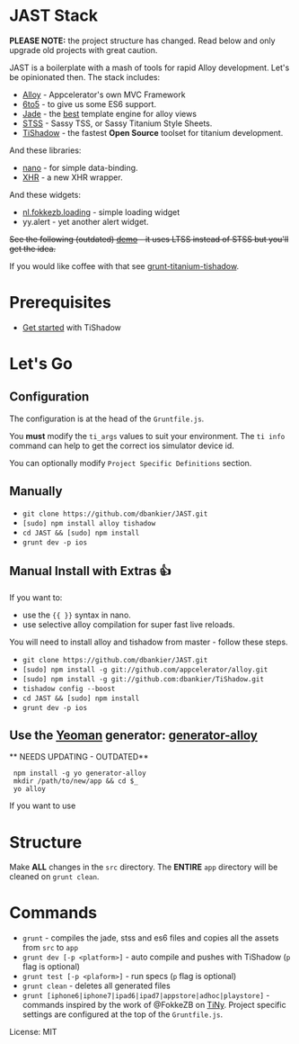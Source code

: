 # JAST Stack

**PLEASE NOTE:** the project structure has changed. Read below and only upgrade old projects with great caution.

JAST is a boilerplate with a  mash of tools for rapid Alloy development. Let's be opinionated then. The stack includes:

 * [Alloy](http://projects.appcelerator.com/alloy/docs/Alloy-bootstrap/index.html) -
   Appcelerator's own MVC Framework
 * [6to5](https://6to5.org/) - to give us some ES6 support.
 * [Jade](http://jade-lang.com/) - the [best](http://www.yydigital.com/blog/2013/7/10/A_Case_For_Jade_With_Alloy) template
   engine for alloy views
 * [STSS](https://github.com/RonaldTreur/STSS) - Sassy TSS, or Sassy Titanium Style Sheets.
 * [TiShadow](http://tishadow.yydigital.com/) - the fastest __Open Source__ toolset
   for titanium development.

And these libraries:
 * [nano](https://github.com/dbankier/nano) - for simple data-binding.
 * [XHR](https://github.com/raulriera/XHR) - a new XHR wrapper.

And these widgets:
 * [nl.fokkezb.loading](https://github.com/FokkeZB/nl.fokkezb.loading) - simple loading widget
 * yy.alert - yet another alert widget.



~~See the following (outdated) [demo](http://www.youtube.com/watch?v=c1u92zT-oA4) - it uses LTSS instead of STSS but you'll get the idea.~~

If you would like coffee with that see [grunt-titanium-tishadow](https://github.com/xissy/grunt-titanium-tishadow).

# Prerequisites

 * [Get started](http://tishadow.yydigital.com/getting%20started) with TiShadow

# Let's Go

## Configuration

The configuration is at the head of the `Gruntfile.js`.

You **must** modify the `ti_args` values to suit your environment.
The `ti info` command can help to get the correct ios simulator device id.

You can optionally modify `Project Specific Definitions` section.

## Manually

 * `git clone https://github.com/dbankier/JAST.git`
 * `[sudo] npm install alloy tishadow`
 * `cd JAST && [sudo] npm install`
 * `grunt dev -p ios`

## Manual Install with Extras :+1:

If you want to:
 * use the `{{ }}` syntax in nano.
 * use selective alloy compilation for super fast live reloads.

You will need to install alloy and tishadow from master - follow these steps.

 * `git clone https://github.com/dbankier/JAST.git`
 * `[sudo] npm install -g git://github.com/appcelerator/alloy.git`
 * `[sudo] npm install -g git://github.com:dbankier/TiShadow.git`
 * `tishadow config --boost`
 * `cd JAST && [sudo] npm install`
 * `grunt dev -p ios`

## Use the [Yeoman](http://yeoman.io) generator: [generator-alloy](https://github.com/dbankier/generator-alloy)

** NEEDS UPDATING - OUTDATED**
``` 
 npm install -g yo generator-alloy
 mkdir /path/to/new/app && cd $_
 yo alloy 
```


If you want to use 

# Structure

Make **ALL** changes in the `src` directory.
The **ENTIRE** `app` directory will be cleaned on `grunt clean`.

# Commands

 * `grunt` - compiles the jade, stss and es6 files and copies all the assets from `src` to `app`
 * `grunt dev [-p <platform>]` - auto compile and pushes with TiShadow (`p` flag is optional)
 * `grunt test [-p <plaform>]` - run specs  (`p` flag is optional)
 * `grunt clean` - deletes all generated files
 * `grunt [iphone6|iphone7|ipad6|ipad7|appstore|adhoc|playstore]` - commands inspired by the work
    of @FokkeZB on [TiNy](https://github.com/FokkeZB/tn). Project specific settings are configured at
    the top of the `Gruntfile.js`.



License: MIT
